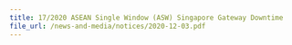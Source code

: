 ```yaml
---
title: 17/2020 ASEAN Single Window (ASW) Singapore Gateway Downtime 
file_url: /news-and-media/notices/2020-12-03.pdf
---
```

